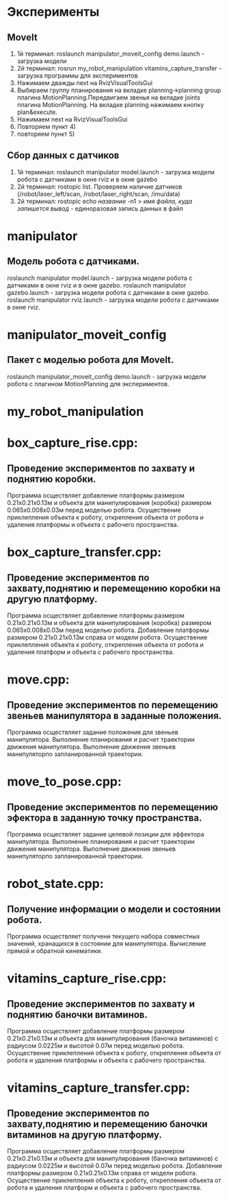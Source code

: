 Эксперименты
==========================================
MoveIt
------------
1) 1й терминал: roslaunch manipulator_moveit_config demo.launch - загрузка модели
2) 2й терминал: rosrun my_robot_manipulation vitamins_capture_transfer - загрузка программы для экспериментов
3) Нажимаем дважды next на RvizVisualToolsGui
4) Выбираем группу планирования на вкладке planning->planning group плагина MotionPlanning.Передвигаем звенья на вкладке joints плагина MotionPlanning. На вкладке planning нажимаем кнопку plan&execute.
5) Нажимаем next на RvizVisualToolsGui
6) Повторяем пункт 4)
7) повторяем пункт 5)

Сбор данных с датчиков
------------
1) 1й терминал: roslaunch manipulator model.launch - загрузка модели робота с датчиками в окне rviz и в окне gazebo
2) 2й терминал: rostopic list. Проверяем наличие датчиков (/robot/laser_left/scan, /robot/laser_right/scan, /imu/data)
3) 2й терминал: rostopic echo *название* -n1 > *имя файла, куда запишется вывод* - единоразовая запись данных в файл



# manipulator
Модель робота с датчиками.
------------
roslaunch manipulator model.launch - загрузка модели робота с датчиками в окне rviz и в окне gazebo. 
roslaunch manipulator gazebo.launch - загрузка модели робота с датчиками в окне gazebo. 
roslaunch manipulator rviz.launch - загрузка модели робота с датчиками в окне rviz. 

# manipulator_moveit_config
Пакет с моделью робота для MoveIt.
------------
roslaunch manipulator_moveit_config demo.launch - загрузка модели робота с плагином MotionPlanning для экспериментов.

# my_robot_manipulation

box_capture_rise.cpp:
===========================================
Проведение экспериментов по захвату и поднятию коробки.
------------ 
Программа осществляет добавление платформы размером 0.21х0.21х0.13м и объекта 
для манипулирования (коробка) размером 0.065х0.008х0.03м перед моделью робота. 
Осуществение приклепления объекта к роботу, открепления объекта от робота 
и удаления платформы и объекта с рабочего пространства.

box_capture_transfer.cpp:
===========================================
Проведение экспериментов по захвату,поднятию и перемещению коробки на другую платформу.
------------  
Программа осществляет добавление платформы размером 0.21х0.21х0.13м и объекта 
для манипулирования (коробка) размером 0.065х0.008х0.03м перед моделью робота.
Добавление платформы размером 0.21х0.21х0.13м справа от модели робота.
Осуществение приклепления объекта к роботу, открепления объекта от робота 
и удаления платформ и объекта с рабочего пространства.

move.cpp:
===========================================
Проведение экспериментов по перемещению звеньев манипулятора в заданные положения.
------------ 
Программа осществляет задание положения для звеньев манипулятора. 
Выполнение планирования и расчет траектории движения манипулятора. 
Выполнение движения звеньев манипуляторпо запланированной траектории.

move_to_pose.cpp:
===========================================
Проведение экспериментов по перемещению эфектора в заданную точку пространства.
------------ 
Программа осществляет задание целевой позиции для эффектора манипулятора. 
Выполнение планирования и расчет траектории движения манипулятора. 
Выполнение движения звеньев манипуляторпо запланированной траектории.

robot_state.cpp:
===========================================
Получение информации о модели и состоянии робота.
------------ 
Программа осществляет получени текущего набора совместных значений, хранащихся в состоянии для манипулятора.
Вычисление прямой и обратной кинематики.

vitamins_capture_rise.cpp:
===========================================
Проведение экспериментов по захвату и поднятию баночки витаминов.
------------ 
Программа осществляет добавление платформы размером 0.21х0.21х0.13м и объекта 
для манипулирования (баночка витаминов) с радиусом 0.0225м и высотой 0.07м перед моделью робота. 
Осуществение приклепления объекта к роботу, открепления объекта от робота 
и удаления платформы и объекта с рабочего пространства.

vitamins_capture_transfer.cpp:
===========================================
Проведение экспериментов по захвату,поднятию и перемещению баночки витаминов на другую платформу.
------------ 
Программа осществляет добавление платформы размером 0.21х0.21х0.13м и объекта 
для манипулирования (баночка витаминов) с радиусом 0.0225м и высотой 0.07м перед моделью робота.
Добавление платформы размером 0.21х0.21х0.13м справа от модели робота.
Осуществение приклепления объекта к роботу, открепления объекта от робота 
и удаления платформ и объекта с рабочего пространства.
